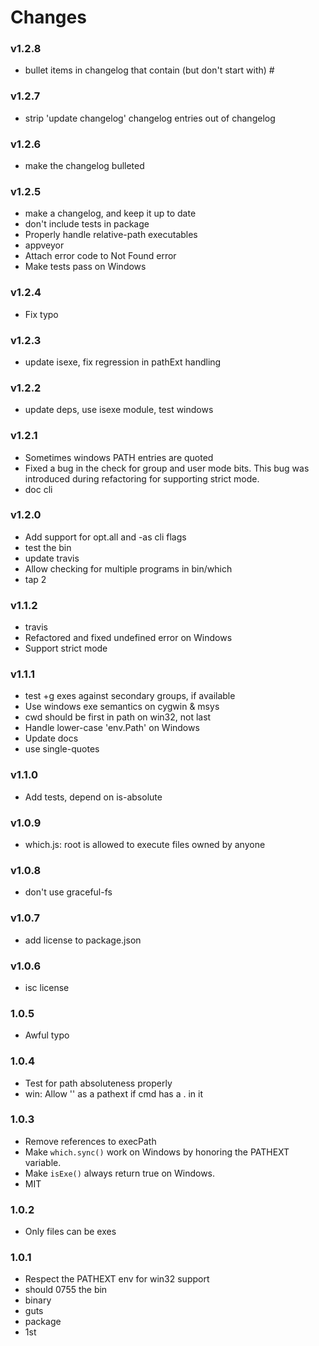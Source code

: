 # Changes


###  v1.2.8

* bullet items in changelog that contain (but don't start with) #

###  v1.2.7

* strip 'update changelog' changelog entries out of changelog

###  v1.2.6

* make the changelog bulleted

###  v1.2.5

* make a changelog, and keep it up to date
* don't include tests in package
* Properly handle relative-path executables
* appveyor
* Attach error code to Not Found error
* Make tests pass on Windows

###  v1.2.4

* Fix typo

###  v1.2.3

* update isexe, fix regression in pathExt handling

###  v1.2.2

* update deps, use isexe module, test windows

###  v1.2.1

* Sometimes windows PATH entries are quoted
* Fixed a bug in the check for group and user mode bits. This bug was introduced during refactoring for supporting strict mode.
* doc cli

###  v1.2.0

* Add support for opt.all and -as cli flags
* test the bin
* update travis
* Allow checking for multiple programs in bin/which
* tap 2

###  v1.1.2

* travis
* Refactored and fixed undefined error on Windows
* Support strict mode

###  v1.1.1

* test +g exes against secondary groups, if available
* Use windows exe semantics on cygwin & msys
* cwd should be first in path on win32, not last
* Handle lower-case 'env.Path' on Windows
* Update docs
* use single-quotes

###  v1.1.0

* Add tests, depend on is-absolute

###  v1.0.9

* which.js: root is allowed to execute files owned by anyone

###  v1.0.8

* don't use graceful-fs

###  v1.0.7

* add license to package.json

###  v1.0.6

* isc license

###  1.0.5

* Awful typo

###  1.0.4

* Test for path absoluteness properly
* win: Allow '' as a pathext if cmd has a . in it

###  1.0.3

* Remove references to execPath
* Make `which.sync()` work on Windows by honoring the PATHEXT variable.
* Make `isExe()` always return true on Windows.
* MIT

###  1.0.2

* Only files can be exes

###  1.0.1

* Respect the PATHEXT env for win32 support
* should 0755 the bin
* binary
* guts
* package
* 1st
